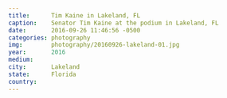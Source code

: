 ```yaml
---
title:  	Tim Kaine in Lakeland, FL
caption:	Senator Tim Kaine at the podium in Lakeland, FL
date:   	2016-09-26 11:46:56 -0500
categories: photography
img:		photography/20160926-lakeland-01.jpg
year:		2016
medium:
city:		Lakeland
state:		Florida
country:
---
```

